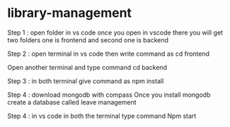 # library-management
Step 1 :  open folder in vs code 
once you open in vscode there you will get two folders one is frontend and second one is backend 

Step 2 : open terminal in vs code then write command as 
cd frontend 

Open another terminal and type command 
cd backend 

Step 3 : in both terminal give command as 
npm install

Step 4 : download mongodb with compass 
Once you install mongodb create a database called leave management 

Step 4 : in vs code in both the terminal type command 
Npm start
